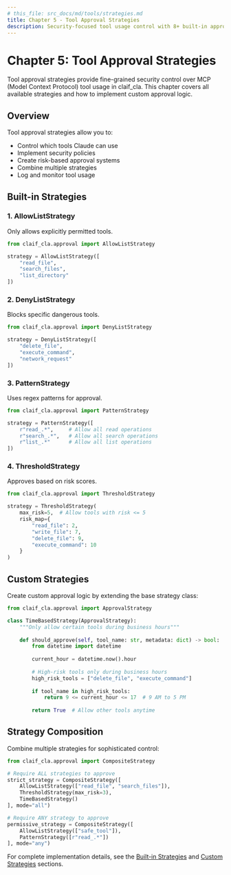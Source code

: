 ```yaml
---
# this_file: src_docs/md/tools/strategies.md
title: Chapter 5 - Tool Approval Strategies
description: Security-focused tool usage control with 8+ built-in approval strategies
---
```


# Chapter 5: Tool Approval Strategies

Tool approval strategies provide fine-grained security control over MCP (Model Context Protocol) tool usage in claif_cla. This chapter covers all available strategies and how to implement custom approval logic.

## Overview

Tool approval strategies allow you to:
- Control which tools Claude can use
- Implement security policies
- Create risk-based approval systems
- Combine multiple strategies
- Log and monitor tool usage

## Built-in Strategies

### 1. AllowListStrategy
Only allows explicitly permitted tools.

```python
from claif_cla.approval import AllowListStrategy

strategy = AllowListStrategy([
    "read_file",
    "search_files", 
    "list_directory"
])
```

### 2. DenyListStrategy
Blocks specific dangerous tools.

```python
from claif_cla.approval import DenyListStrategy

strategy = DenyListStrategy([
    "delete_file",
    "execute_command",
    "network_request"
])
```

### 3. PatternStrategy
Uses regex patterns for approval.

```python
from claif_cla.approval import PatternStrategy

strategy = PatternStrategy([
    r"read_.*",     # Allow all read operations
    r"search_.*",   # Allow all search operations
    r"list_.*"      # Allow all list operations
])
```

### 4. ThresholdStrategy
Approves based on risk scores.

```python
from claif_cla.approval import ThresholdStrategy

strategy = ThresholdStrategy(
    max_risk=5,  # Allow tools with risk <= 5
    risk_map={
        "read_file": 2,
        "write_file": 7,
        "delete_file": 9,
        "execute_command": 10
    }
)
```

## Custom Strategies

Create custom approval logic by extending the base strategy class:

```python
from claif_cla.approval import ApprovalStrategy

class TimeBasedStrategy(ApprovalStrategy):
    """Only allow certain tools during business hours"""
    
    def should_approve(self, tool_name: str, metadata: dict) -> bool:
        from datetime import datetime
        
        current_hour = datetime.now().hour
        
        # High-risk tools only during business hours
        high_risk_tools = ["delete_file", "execute_command"]
        
        if tool_name in high_risk_tools:
            return 9 <= current_hour <= 17  # 9 AM to 5 PM
        
        return True  # Allow other tools anytime
```

## Strategy Composition

Combine multiple strategies for sophisticated control:

```python
from claif_cla.approval import CompositeStrategy

# Require ALL strategies to approve
strict_strategy = CompositeStrategy([
    AllowListStrategy(["read_file", "search_files"]),
    ThresholdStrategy(max_risk=3),
    TimeBasedStrategy()
], mode="all")

# Require ANY strategy to approve  
permissive_strategy = CompositeStrategy([
    AllowListStrategy(["safe_tool"]),
    PatternStrategy([r"read_.*"])
], mode="any")
```

For complete implementation details, see the [Built-in Strategies](builtin.md) and [Custom Strategies](custom.md) sections.
